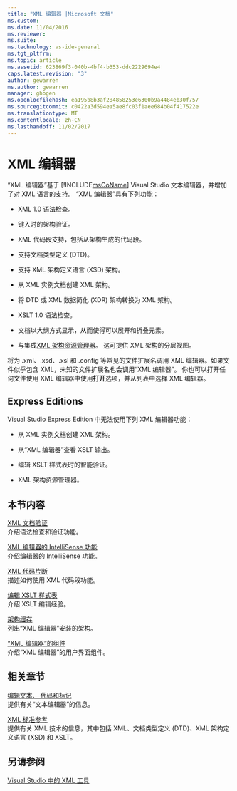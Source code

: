 ```yaml
---
title: "XML 编辑器 |Microsoft 文档"
ms.custom: 
ms.date: 11/04/2016
ms.reviewer: 
ms.suite: 
ms.technology: vs-ide-general
ms.tgt_pltfrm: 
ms.topic: article
ms.assetid: 623869f3-040b-4bf4-b353-ddc2229694e4
caps.latest.revision: "3"
author: gewarren
ms.author: gewarren
manager: ghogen
ms.openlocfilehash: ea195b8b3af284858253e6300b9a4484eb30f757
ms.sourcegitcommit: c0422a3d594ea5ae8fc03f1aee684b04f417522e
ms.translationtype: MT
ms.contentlocale: zh-CN
ms.lasthandoff: 11/02/2017
---
```

# <a name="xml-editor"></a>XML 编辑器
“XML 编辑器”基于 [!INCLUDE[msCoName](../xml-tools/includes/msconame_md.md)] Visual Studio 文本编辑器，并增加了对 XML 语言的支持。 “XML 编辑器”具有下列功能：  
  
-   XML 1.0 语法检查。  
  
-   键入时的架构验证。  
  
-   XML 代码段支持，包括从架构生成的代码段。  
  
-   支持文档类型定义 (DTD)。  
  
-   支持 XML 架构定义语言 (XSD) 架构。  
  
-   从 XML 实例文档创建 XML 架构。  
  
-   将 DTD 或 XML 数据简化 (XDR) 架构转换为 XML 架构。  
  
-   XSLT 1.0 语法检查。  
  
-   文档以大纲方式显示，从而使得可以展开和折叠元素。  
  
-   与集成[XML 架构资源管理器](../xml-tools/xml-schema-explorer.md)。 这可提供 XML 架构的分层视图。  
  
将为 .xml、.xsd、.xsl 和 .config 等常见的文件扩展名调用 XML 编辑器。如果文件似乎包含 XML，未知的文件扩展名也会调用“XML 编辑器”。 你也可以打开任何文件使用 XML 编辑器中使用**打开**选项，并从列表中选择 XML 编辑器。  
  
## <a name="express-editions"></a>Express Editions  
 Visual Studio Express Edition 中无法使用下列 XML 编辑器功能：  
  
-   从 XML 实例文档创建 XML 架构。  
  
-   从“XML 编辑器”查看 XSLT 输出。  
  
-   编辑 XSLT 样式表时的智能验证。  
  
-   XML 架构资源管理器。  
  
## <a name="in-this-section"></a>本节内容  
 [XML 文档验证](../xml-tools/xml-document-validation.md)  
 介绍语法检查和验证功能。  
  
 [XML 编辑器的 IntelliSense 功能](../xml-tools/xml-editor-intellisense-features.md)  
 介绍编辑器的 IntelliSense 功能。  
  
 [XML 代码片断](../xml-tools/xml-snippets.md)  
 描述如何使用 XML 代码段功能。  
  
 [编辑 XSLT 样式表](../xml-tools/editing-xslt-style-sheets.md)  
 介绍 XSLT 编辑经验。  
  
 [架构缓存](../xml-tools/schema-cache.md)  
 列出“XML 编辑器”安装的架构。  
  
 [“XML 编辑器”的组件](../xml-tools/xml-editor-components.md)  
 介绍“XML 编辑器”的用户界面组件。  
  
## <a name="related-sections"></a>相关章节  
 [编辑文本、 代码和标记](http://msdn.microsoft.com/en-us/0d9c00d7-5df4-48a3-b185-2a265f055439)  
 提供有关“文本编辑器”的信息。  
  
 [XML 标准参考](http://msdn.microsoft.com/en-us/79c78508-c9d0-423a-a00f-672e855de401)  
 提供有关 XML 技术的信息，其中包括 XML、文档类型定义 (DTD)、XML 架构定义语言 (XSD) 和 XSLT。  
  
## <a name="see-also"></a>另请参阅  
 [Visual Studio 中的 XML 工具](../xml-tools/xml-tools-in-visual-studio.md)